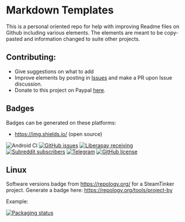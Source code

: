 # Markdown Templates
This is a personal oriented repo for help with improving Readme files on Github including various elements. The elements are meant to be copy-pasted and information changed to suite other projects.

## Contributing:

- Give suggestions on what to add
- Improve elements by posting in [Issues](https://github.com/aha999/markdown-templates/issues) and make a PR upon Issue discussion.
- Donate to this project on Paypal [here](https://paypal.me/slovantes).

## Badges

Badges can be generated on these platforms:
- https://img.shields.io/ (open source)

![Android CI](https://github.com/fr3ts0n/AndrOBD/workflows/Android%20CI/badge.svg)
[![GitHub issues](https://img.shields.io/github/issues/fr3ts0n/AndrOBD?color=red)](https://github.com/fr3ts0n/AndrOBD/issues)
[![Liberapay receiving](https://img.shields.io/liberapay/receives/AndrOBD?label=Liberapay)](https://liberapay.com/AndrOBD/donate/)
[![Subreddit subscribers](https://img.shields.io/reddit/subreddit-subscribers/AndrOBD?color=orange)](https://www.reddit.com/r/AndrOBD/)
[![Telegram](https://img.shields.io/badge/chat-on%20Telegram-blue)](https://t.me/joinchat/G60ltQv5CCEQ94BZ5yWQbg)
[![GitHub license](https://img.shields.io/github/license/fr3ts0n/AndrOBD?color=lightgrey)](https://github.com/fr3ts0n/AndrOBD/blob/master/LICENSE)

## Linux

Software versions badge from https://repology.org/ for a SteamTinker project. Generate a badge here: https://repology.org/tools/project-by

Example: 

[![Packaging status](https://repology.org/badge/vertical-allrepos/steamtinkerlaunch.svg)](https://repology.org/project/steamtinkerlaunch/versions)
